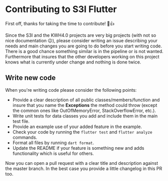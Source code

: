 # Contributing to S3I Flutter

First off, thanks for taking the time to contribute! 🎉👍

Since the S3I and the KWH4.0 projects are very big projects (with not so nice documentation 😉), please consider writing an issue describing your needs and main changes 
you are going to do before you start writing code. There is a good chance something similar is in the pipeline or is not wanted. Furthermore that insures that the other 
developers working on this project knows what is currently under change and nothing is done twice.

## Write new code

When you're writing code please consider the following points:
- Provide a clear description of all public classes/members/function and insure that you name the **Exceptions** the method could throw (except the common ones like 
OutOfMemoryError, StackOverflowError, etc.).
- Write unit tests for data classes you add and include them in the main test file.
- Provide an example use of your added feature in the example.
- Check your code by running the `flutter test` and `flutter analyze` commands.
- Format all files by running `dart format`.
- Update the README if your feature is something new and adds functionality which is useful for others.

Now you can open a pull request with a clear title and description against the master branch. In the best case you provide a little changelog in this PR too.
